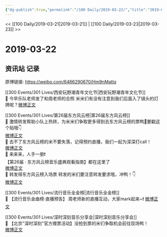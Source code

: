 ```yaml
---
{"dg-publish":true,"permalink":"/100 Daily/2019-03-22/","title":"2019-03-22","created":"2022-12-22T14:59:45.000+08:00","updated":"2023-01-09T17:24:43.265+08:00"}
---
```



<< [[100 Daily/2019-03-21\|2019-03-21]] | [[100 Daily/2019-03-23\|2019-03-23]] >>

# 2019-03-22

## 资讯站 记录

原博链接: https://weibo.com/6466290670/Hm9nMatIq

[[300 Events/301 Lives/西安玩野潮青年文化节\|西安玩野潮青年文化节]]  
🔔 今早乐队老师发了和周老师的合照 米米们有没有注意到我们后面入了镜头的灯牌呢？[微博正文](https://m.weibo.cn/6466290670/4352579544304352)

[[300 Events/301 Lives/第26届东方风云榜\|第26届东方风云榜]]  
🔔 激情转发帮助小队上热转，为米米们争取更多得到去东方风云榜的票鸭💪要戳这个贴哦👇  
[微博正文](https://m.weibo.cn/5516625428/4352593759206258)  
🔔 去不了东方风云榜的米不要失落，记得预约直播，我们一起为深深打call！  
[微博正文](https://m.weibo.cn/6466290670/4352604626748813)  
🔔 来来来，人手一册❗  
【第26届 · 东方风云榜音乐盛典观看指南】都在这里了  
[微博正文](https://m.weibo.cn/6466290670/4352657839901123)  
🔔 转发得东方风云榜入场票 转发的米们要注意转发要求哦，冲鸭！👇  
[微博正文](https://m.weibo.cn/6466290670/4352675405203107)

[[300 Events/301 Lives/流行音乐全金榜\|流行音乐全金榜]]  
🔔 【流行音乐金曲榜·直播预告】 周老师新的直播互动，大家mark起来~❗ [微博正文](https://m.weibo.cn/6466290670/4352679989976871)

[[300 Events/301 Lives/深时深刻音乐分享会\|深时深刻音乐分享会]]  
🔔 【北京"深时深刻"官方赠票活动】没抢到票的米们争取机会前往现场鸭！  
[微博正文](https://m.weibo.cn/6466290670/4352680644164285)
